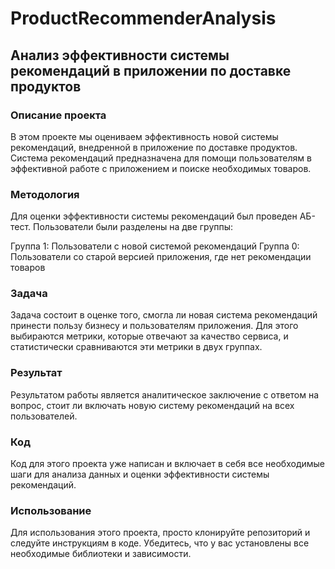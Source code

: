 # ProductRecommenderAnalysis
## Анализ эффективности системы рекомендаций в приложении по доставке продуктов
### Описание проекта
В этом проекте мы оцениваем эффективность новой системы рекомендаций, внедренной в приложение по доставке продуктов. Система рекомендаций предназначена для помощи пользователям в эффективной работе с приложением и поиске необходимых товаров.

### Методология
Для оценки эффективности системы рекомендаций был проведен АБ-тест. Пользователи были разделены на две группы:

Группа 1: Пользователи с новой системой рекомендаций
Группа 0: Пользователи со старой версией приложения, где нет рекомендации товаров
### Задача
Задача состоит в оценке того, смогла ли новая система рекомендаций принести пользу бизнесу и пользователям приложения. Для этого выбираются метрики, которые отвечают за качество сервиса, и статистически сравниваются эти метрики в двух группах.

### Результат
Результатом работы является аналитическое заключение с ответом на вопрос, стоит ли включать новую систему рекомендаций на всех пользователей.

### Код
Код для этого проекта уже написан и включает в себя все необходимые шаги для анализа данных и оценки эффективности системы рекомендаций.

### Использование
Для использования этого проекта, просто клонируйте репозиторий и следуйте инструкциям в коде. Убедитесь, что у вас установлены все необходимые библиотеки и зависимости.
